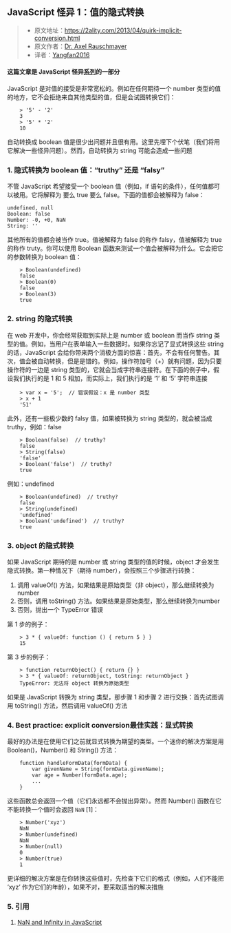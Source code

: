 ## JavaScript 怪异 1：值的隐式转换

> - 原文地址：https://2ality.com/2013/04/quirk-implicit-conversion.html
> - 原文作者：[Dr. Axel Rauschmayer](https://github.com/rauschma)
> - 译者：[Yangfan2016](https://github.com/Yangfan2016)


#### 这篇文章是 JavaScript 怪异[系列](http://2ality.com/2013/04/12quirks.html)的一部分

JavaScript 是对值的接受是非常宽松的。例如在任何期待一个 number 类型的值的地方，它不会拒绝来自其他类型的值，但是会试图转换它们：

```
    > '5' - '2'
    3
    > '5' * '2'
    10
```

自动转换成 boolean 值是很少出问题并且很有用。这里先埋下个伏笔（我们将用它解决一些怪异问题）。然而，自动转换为 string 可能会造成一些问题

### 1. 隐式转换为 boolean 值：“truthy” 还是 “falsy”

不管 JavaScript 希望接受一个 boolean 值（例如，if 语句的条件），任何值都可以被用。它将解释为 要么 true 要么 false。下面的值都会被解释为 false：

```
undefined, null
Boolean: false
Number: -0, +0, NaN
String: ''
```

其他所有的值都会被当作 true。值被解释为 false 的称作 falsy，值被解释为 true 的称作 truty。你可以使用 Boolean 函数来测试一个值会被解释为什么。它会把它的参数转换为 boolean 值：
    
```    
    > Boolean(undefined)
    false
    > Boolean(0)
    false
    > Boolean(3)
    true
```

### 2. string 的隐式转换

在 web 开发中，你会经常获取到实际上是 number 或 boolean 而当作 string 类型的值。例如，当用户在表单输入一些数据时。如果你忘记了显式转换这些 string 的话，JavaScript 会给你带来两个消极方面的惊喜：首先，不会有任何警告。其次，值会被自动转换，但是是错的。例如，操作符加号（+）就有问题，因为只要操作符的一边是 string 类型的，它就会当成字符串连接符。在下面的例子中，假设我们执行的是 1 和 5 相加，而实际上，我们执行的是 ‘1’ 和 ‘5’ 字符串连接

```
    > var x = '5';  // 错误假设：x 是 number 类型
    > x + 1
    '51'
```

此外，还有一些极少数的 falsy 值，如果被转换为 string 类型的，就会被当成 truthy，例如：false

```
    > Boolean(false)  // truthy?
    false
    > String(false)
    'false'
    > Boolean('false')  // truthy?
    true
```


例如：undefined

```
    > Boolean(undefined)  // truthy?
    false
    > String(undefined)
    'undefined'
    > Boolean('undefined')  // truthy?
    true
```


### 3. object 的隐式转换

如果 JavaScript 期待的是 number 或 string 类型的值的时候，object 才会发生隐式转换。第一种情况下（期待 number），会按照三个步骤进行转换：

1. 调用 valueOf() 方法，如果结果是原始类型（非 object），那么继续转换为number
2. 否则，调用 toString() 方法。如果结果是原始类型，那么继续转换为number
3. 否则，抛出一个 TypeError 错误

第 1 步的例子：

```
    > 3 * { valueOf: function () { return 5 } }
    15
```


第 3 步的例子：

```
    > function returnObject() { return {} }
    > 3 * { valueOf: returnObject, toString: returnObject }
    TypeError: 无法将 object 转换为原始类型
```

如果是 JavaScript 转换为 string 类型，那步骤 1 和步骤 2 进行交换：首先试图调用 toString() 方法，然后调用 valueOf() 方法

### 4. Best practice: explicit conversion最佳实践：显式转换

最好的办法是在使用它们之前就显式转换为期望的类型。一个迷你的解决方案是用 Boolean()，Number() 和 String() 方法：

```
    function handleFormData(formData) {
        var givenName = String(formData.givenName);
        var age = Number(formData.age);
        ...
    }
```

这些函数总会返回一个值（它们永远都不会抛出异常）。然而 Number() 函数在它不能转换一个值时会返回 `NaN` \[1\]：

```
    > Number('xyz')
    NaN
    > Number(undefined)
    NaN
    > Number(null)
    0
    > Number(true)
    1
```

更详细的解决方案是在你转换这些值时，先检查下它们的格式（例如，人们不能把 ‘xyz’ 作为它们的年龄），如果不对，要采取适当的解决措施

### 5. 引用

1. [NaN and Infinity in JavaScript](https://2ality.com/2012/02/nan-infinity.html)
